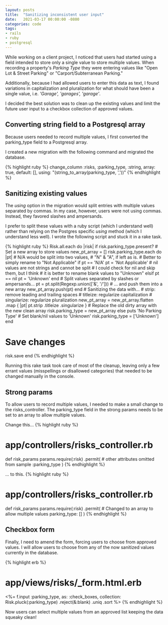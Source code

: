 ```yaml
---
layout: posts
title:  "Sanitizing inconsistent user input"
date:   2021-03-17 00:00:00 -0800
categories: code
tags:
- rails
- ruby
- postgresql
---
```

While working on a client project, I noticed that users had started using a field intended to store only a single value to store multiple values. When recording a property's *Parking Type* they were entering values like "Open Lot & Street Parking" or "Carport/Subterranean Parking."

Additionally, because I had allowed users to enter this data as text, I found variations in capitalization and pluralization for what should have been a single value, i.e. *'Garage', 'garages', 'garage'*.

I decided the best solution was to clean up the existing values and limit the future user input to a checkbox collection of approved values.

## Converting string field to a Postgresql array
Because users needed to record multiple values, I first converted the parking_type field to a Postgresql array.

I created a new migration with the following command and migrated the database.

{% highlight ruby %}
  change_column :risks,
                :parking_type,
                :string,
                array: true,
                default: [],
                using: "(string_to_array(parking_type, ','))"
{% endhighlight %}

## Sanitizing existing values
The *using* option in the migration would split entries with multiple values separated by commas. In my case, however, users were not using commas. Instead, they favored slashes and ampersands.

I prefer to split these values with a ruby script (which I understand well) rather than relying on the Postgres specific *using* method (which I understand less well). I wrote the following script and stuck it in a rake task.

{% highlight ruby %}
Risk.all.each do |risk|
  if risk.parking_type.present?
    # Set a new array to store values
    new_pt_array = []
    risk.parking_type.each do |pt|
      # N/A would be split into two values,
      # "N" & "A", if left as is.
      # Better to simply rename to "Not Applicable"
      if pt == 'N/A'
        pt = 'Not Applicable'
      # nil values are not strings and cannot be split
      # I could check for nil and skip them, but I think
      # it is better to rename blank values to "Unknown"
      elsif pt == nil
        pt = 'Unknown'
      end
      # Split values separated by slashes or ampersands...
      pt = pt.split(Regexp.union(['&', '/']))
      # ... and push them into a new array
      new_pt_array.push(pt)
    end
    # Sanitizing the data with...
    # strip:        remove leading and trailing spaces
    # titleize:     regularize capitalization
    # singularize:  regularize pluralization
    new_pt_array = new_pt_array.flatten
                               .map { |pt| pt.strip
                                             .titleize
                                             .singularize }
    # Replace the old dirty array with the new clean array
    risk.parking_type = new_pt_array
  else
    puts 'No Parking Type'
    # Set blank/nil values to 'Unknown'
    risk.parking_type = ['Unknown']
  end
  # Save changes
  risk.save
end
{% endhighlight %}

Running this rake task took care of most of the cleanup, leaving only a few errant values (misspellings or disallowed categories) that needed to be changed manually in the console.

## Strong params
To allow users to record multiple values, I needed to make a small change to the risks_controller. The parking_type field in the strong params needs to be set to an array to allow multiple values.

Change this...
{% highlight ruby %}
# app/controllers/risks_controller.rb
def risk_params
    params.require(:risk)
          .permit(
            # other attributes omitted from sample
            :parking_type
          )
{% endhighlight %}

... to this.
{% highlight ruby %}
# app/controllers/risks_controller.rb
def risk_params
    params.require(:risk)
          .permit(
            # Changed to an array to allow multiple values
            parking_type: []
          )
{% endhighlight %}

## Checkbox form
Finally, I need to amend the form, forcing users to choose from approved values. I will allow users to choose from any of the now sanitized values currently in the database.

{% highlight erb %}
# app/views/risks/_form.html.erb
<%= f.input :parking_type,
                as: :check_boxes,
                collection: Risk.pluck(:parking_type)
                                .reject(&:blank)
                                .uniq
                                .sort %>
{% endhighlight %}

Now users can select multiple values from an approved list keeping the data squeaky clean!